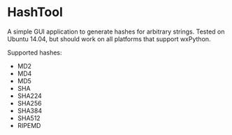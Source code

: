 # HashTool

A simple GUI application to generate hashes for arbitrary strings. Tested on 
Ubuntu 14.04, but should work on all platforms that support wxPython.

Supported hashes:
  * MD2
  * MD4
  * MD5
  * SHA
  * SHA224
  * SHA256
  * SHA384
  * SHA512
  * RIPEMD

